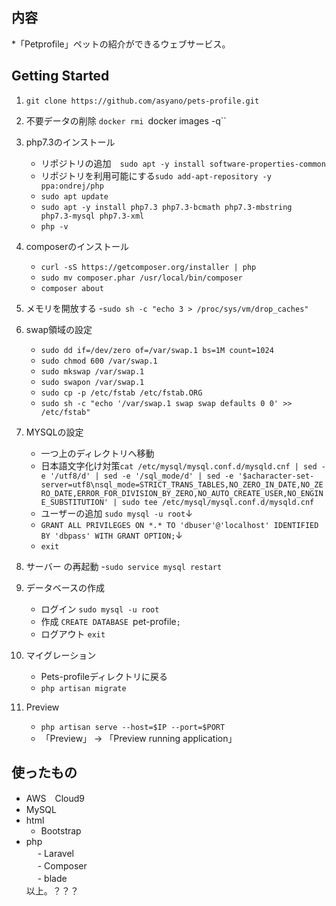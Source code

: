 ## 内容  
*「Petprofile」ペットの紹介ができるウェブサービス。

## Getting Started  
1. `git clone https://github.com/asyano/pets-profile.git`
2. 不要データの削除 `docker rmi `docker images -q``
5. php7.3のインストール
    - リポジトリの追加　`sudo apt -y install software-properties-common`
    - リポジトリを利用可能にする`sudo add-apt-repository -y ppa:ondrej/php`
    - `sudo apt update`
    - `sudo apt -y install php7.3 php7.3-bcmath php7.3-mbstring php7.3-mysql php7.3-xml`
    - `php -v`
2. composerのインストール
    - `curl -sS https://getcomposer.org/installer | php`
    - `sudo mv composer.phar /usr/local/bin/composer`
    - `composer about`
6. メモリを開放する
    -`sudo sh -c "echo 3 > /proc/sys/vm/drop_caches"`
7. swap領域の設定
    - `sudo dd if=/dev/zero of=/var/swap.1 bs=1M count=1024`
    - `sudo chmod 600 /var/swap.1`
    - `sudo mkswap /var/swap.1`
    - `sudo swapon /var/swap.1`
    - `sudo cp -p /etc/fstab /etc/fstab.ORG`
    - `sudo sh -c "echo '/var/swap.1 swap swap defaults 0 0' >> /etc/fstab"`

8. MYSQLの設定
    - 一つ上のディレクトリへ移動
    - 日本語文字化け対策`cat /etc/mysql/mysql.conf.d/mysqld.cnf | sed -e '/utf8/d' | sed -e '/sql_mode/d' | sed -e '$acharacter-set-server=utf8\nsql_mode=STRICT_TRANS_TABLES,NO_ZERO_IN_DATE,NO_ZERO_DATE,ERROR_FOR_DIVISION_BY_ZERO,NO_AUTO_CREATE_USER,NO_ENGINE_SUBSTITUTION' | sudo tee /etc/mysql/mysql.conf.d/mysqld.cnf`
    - ユーザーの追加 `sudo mysql -u root`↓ 
    - `GRANT ALL PRIVILEGES ON *.* TO 'dbuser'@'localhost' IDENTIFIED BY 'dbpass' WITH GRANT OPTION;`↓
    - `exit`
8. サーバー の再起動
    -`sudo service mysql restart`
8. データベースの作成
    - ログイン `sudo mysql -u root`
    - 作成 `CREATE DATABASE `pet-profile`; `
    - ログアウト `exit`
8. マイグレーション
    - Pets-profileディレクトリに戻る
    - `php artisan migrate`
9. Preview
    - `php artisan serve --host=$IP --port=$PORT`
    - 「Preview」 -> 「Preview running application」

## 使ったもの  
* AWS　Cloud9
* MySQL
* html  
   - Bootstrap
* php  
　 - Laravel   
　 - Composer  
　 - blade  
以上。？？？
